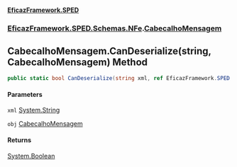#### [EficazFramework.SPED](EficazFrameworkSPED.md 'EficazFramework SPED')
### [EficazFramework.SPED.Schemas.NFe](EficazFramework.SPED.Schemas.NFe.md 'EficazFramework.SPED.Schemas.NFe').[CabecalhoMensagem](EficazFramework.SPED.Schemas.NFe/CabecalhoMensagem.md 'EficazFramework.SPED.Schemas.NFe.CabecalhoMensagem')

## CabecalhoMensagem.CanDeserialize(string, CabecalhoMensagem) Method

```csharp
public static bool CanDeserialize(string xml, ref EficazFramework.SPED.Schemas.NFe.CabecalhoMensagem obj);
```
#### Parameters

<a name='EficazFramework.SPED.Schemas.NFe.CabecalhoMensagem.CanDeserialize(string,EficazFramework.SPED.Schemas.NFe.CabecalhoMensagem).xml'></a>

`xml` [System.String](https://docs.microsoft.com/en-us/dotnet/api/System.String 'System.String')

<a name='EficazFramework.SPED.Schemas.NFe.CabecalhoMensagem.CanDeserialize(string,EficazFramework.SPED.Schemas.NFe.CabecalhoMensagem).obj'></a>

`obj` [CabecalhoMensagem](EficazFramework.SPED.Schemas.NFe/CabecalhoMensagem.md 'EficazFramework.SPED.Schemas.NFe.CabecalhoMensagem')

#### Returns
[System.Boolean](https://docs.microsoft.com/en-us/dotnet/api/System.Boolean 'System.Boolean')